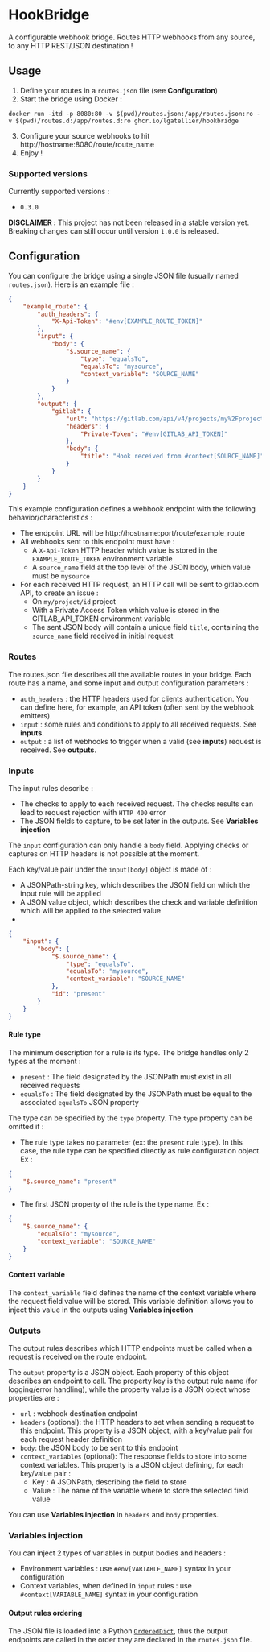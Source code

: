 # HookBridge
A configurable webhook bridge. Routes HTTP webhooks from any source, to any HTTP REST/JSON destination !

## Usage
1. Define your routes in a `routes.json` file (see **Configuration**)
2. Start the bridge using Docker :

```shell
docker run -itd -p 8080:80 -v $(pwd)/routes.json:/app/routes.json:ro -v $(pwd)/routes.d:/app/routes.d:ro ghcr.io/lgatellier/hookbridge
```
3. Configure your source webhooks to hit http://hostname:8080/route/route_name
4. Enjoy !

### Supported versions
Currently supported versions :
- `0.3.0`

**DISCLAIMER :** This project has not been released in a stable version yet. Breaking changes can still occur until version `1.0.0` is released.

## Configuration
You can configure the bridge using a single JSON file (usually named `routes.json`). Here is an example file :
```json
{
    "example_route": {
        "auth_headers": {
            "X-Api-Token": "#env[EXAMPLE_ROUTE_TOKEN]"
        },
        "input": {
            "body": {
                "$.source_name": {
                    "type": "equalsTo",
                    "equalsTo": "mysource",
                    "context_variable": "SOURCE_NAME"
                }
            }
        },
        "output": {
            "gitlab": {
                "url": "https://gitlab.com/api/v4/projects/my%2Fproject%2Fid/issues",
                "headers": {
                    "Private-Token": "#env[GITLAB_API_TOKEN]"
                },
                "body": {
                    "title": "Hook received from #context[SOURCE_NAME]"
                }
            }
        }
    }
}
```

This example configuration defines a webhook endpoint with the following behavior/characteristics :
- The endpoint URL will be http://hostname:port/route/example_route
- All webhooks sent to this endpoint must have :
  - A `X-Api-Token` HTTP header which value is stored in the `EXAMPLE_ROUTE_TOKEN` environment variable
  - A `source_name` field at the top level of the JSON body, which value must be `mysource`
- For each received HTTP request, an HTTP call will be sent to gitlab.com API, to create an issue :
  - On `my/project/id` project
  - With a Private Access Token which value is stored in the GITLAB_API_TOKEN environment variable
  - The sent JSON body will contain a unique field `title`, containing the `source_name` field received in initial request

### Routes
The routes.json file describes all the available routes in your bridge. Each route has a name, and some input and output configuration parameters :
- `auth_headers` : the HTTP headers used for clients authentication. You can define here, for example, an API token (often sent by the webhook emitters)
- `input` : some rules and conditions to apply to all received requests. See **inputs**.
- `output` : a list of webhooks to trigger when a valid (see **inputs**) request is received. See **outputs**.

### Inputs
The input rules describe :
- The checks to apply to each received request. The checks results can lead to request rejection with `HTTP 400` error
- The JSON fields to capture, to be set later in the outputs. See **Variables injection**

The `input` configuration can only handle a `body` field. Applying checks or captures on HTTP headers is not possible at the moment.

Each key/value pair under the `input[body]` object is made of :
- A JSONPath-string key, which describes the JSON field on which the input rule will be applied
- A JSON value object, which describes the check and variable definition which will be applied to the selected value
-
```json
{
    "input": {
        "body": {
            "$.source_name": {
                "type": "equalsTo",
                "equalsTo": "mysource",
                "context_variable": "SOURCE_NAME"
            },
            "id": "present"
        }
    }
}
```

#### Rule type
The minimum description for a rule is its type. The bridge handles only 2 types at the moment :
- `present` : The field designated by the JSONPath must exist in all received requests
- `equalsTo` :  The field designated by the JSONPath must be equal to the associated `equalsTo` JSON property

The type can be specified by the `type` property. The `type` property can be omitted if :
- The rule type takes no parameter (ex: the `present` rule type). In this case, the rule type can be specified directly as rule configuration object. Ex :
```json
{
    "$.source_name": "present"
}
```
- The first JSON property of the rule is the type name. Ex :
```json
{
    "$.source_name": {
        "equalsTo": "mysource",
        "context_variable": "SOURCE_NAME"
    }
}
```

#### Context variable
The `context_variable` field defines the name of the context variable where the request field value will be stored. This variable definition allows you to inject this value in the outputs using **Variables injection**

### Outputs
The output rules describes which HTTP endpoints must be called when a request is received on the route endpoint.

The `output` property is a JSON object. Each property of this object describes an endpoint to call. The property key is the output rule name (for logging/error handling), while the property value is a JSON object whose properties are :
- `url` : webhook destination endpoint
- `headers` (optional): the HTTP headers to set when sending a request to this endpoint. This property is a JSON object, with a key/value pair for each request header definition
- `body`: the JSON body to be sent to this endpoint
- `context_variables` (optional): The response fields to store into some context variables. This property is a JSON object defining, for each key/value pair :
  - Key : A JSONPath, describing the field to store
  - Value : The name of the variable where to store the selected field value

You can use **Variables injection** in `headers` and `body` properties.

### Variables injection
You can inject 2 types of variables in output bodies and headers :
- Environment variables : use `#env[VARIABLE_NAME]` syntax in your configuration
- Context variables, when defined in `input` rules : use `#context[VARIABLE_NAME]` syntax in your configuration

#### Output rules ordering
The JSON file is loaded into a Python [`OrderedDict`][1], thus the output endpoints are called in the order they are declared in the `routes.json` file.

[1]: https://docs.python.org/3/library/collections.html#collections.OrderedDict
